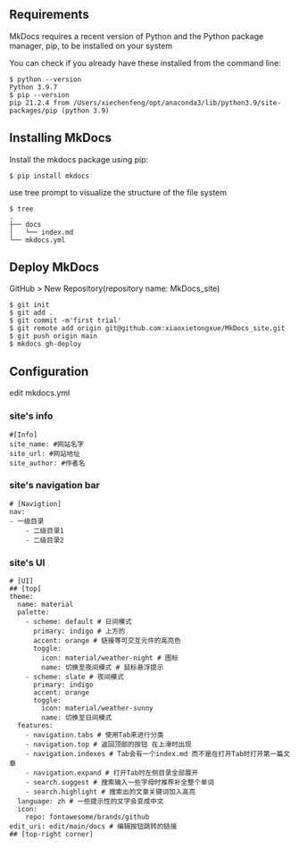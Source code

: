 ## Requirements
MkDocs requires a recent version of Python and the Python package manager, pip, to be installed on your system

You can check if you already have these installed from the command line:
```
$ python --version
Python 3.9.7
$ pip --version
pip 21.2.4 from /Users/xiechenfeng/opt/anaconda3/lib/python3.9/site-packages/pip (python 3.9)
```
## Installing MkDocs
Install the mkdocs package using pip:
```
$ pip install mkdocs
```
use tree prompt to visualize the structure of the file system 
``` 
$ tree
.
├── docs
│   └── index.md
└── mkdocs.yml

```
## Deploy MkDocs
GitHub > New Repository(repository name: MkDocs_site)
```
$ git init
$ git add .
$ git commit -m'first trial'
$ git remote add origin git@github.com:xiaoxietongxue/MkDocs_site.git
$ git push origin main
$ mkdocs gh-deploy
```

## Configuration 
edit mkdocs.yml
### site's info
```
#[Info]
site_name: #网站名字
site_url: #网站地址
site_author: #作者名
```
### site's navigation bar
```
# [Navigtion]
nav: 
- 一级目录
    - 二级目录1
    - 二级目录2

```
### site's UI
```
# [UI]
## [top]
theme:
  name: material
  palette:
    - scheme: default # 日间模式
      primary: indigo # 上方的
      accent: orange # 链接等可交互元件的高亮色
      toggle:
        icon: material/weather-night # 图标
        name: 切换至夜间模式 # 鼠标悬浮提示
    - scheme: slate # 夜间模式
      primary: indigo
      accent: orange
      toggle:
        icon: material/weather-sunny
        name: 切换至日间模式
  features:
    - navigation.tabs # 使用Tab来进行分类
    - navigation.top # 返回顶部的按钮 在上滑时出现
    - navigation.indexes # Tab会有一个index.md 而不是在打开Tab时打开第一篇文章
    - navigation.expand # 打开Tab时左侧目录全部展开
    - search.suggest # 搜索输入一些字母时推荐补全整个单词
    - search.highlight # 搜索出的文章关键词加入高亮
  language: zh # 一些提示性的文字会变成中文
  icon:
    repo: fontawesome/brands/github
edit_uri: edit/main/docs # 编辑按钮跳转的链接
## [top-right corner]




```